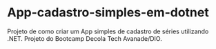 # App-cadastro-simples-em-dotnet
Projeto de como criar um App simples de cadastro de séries utilizando .NET. Projeto do Bootcamp Decola Tech Avanade/DIO.
